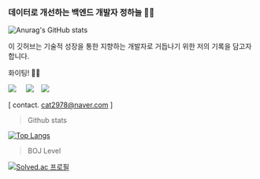 ### 데이터로 개선하는 백엔드 개발자 정하늘 🙌🏻

![Anurag's GitHub stats](https://github-readme-stats.vercel.app/api?username=jeong-sky-1003&them=algolia&show_icons=true) 


<div>

이 깃허브는 기술적 성장을 통한 지향하는 개발자로 거듭나기 위한 저의 기록을 담고자 합니다.


화이팅! 🙌🏻
  

<a href="https://sky-abraxas.tistory.com" target="_blank"><img src="https://img.shields.io/badge/tistory-9999FF?style=flat-square&logo=Bloglovin&logoColor=#9999FF"/></a>&nbsp;&nbsp;&nbsp;&nbsp;
<a href="https://www.instagram.com/jeong_sky_96/" target="_blank"><img src="https://img.shields.io/badge/instagram-00B3E0?style=flat-square&logo=instagram&logoColor=white"/></a>&nbsp;&nbsp;&nbsp;&nbsp;<a href="https://www.linkedin.com/in/하늘-정-494760130/" target="_blank"><img src="https://img.shields.io/badge/linkedin-0A66C2?style=flat-square&logo=linkedin&logoColor=white"/></a>


  
  

[ contact. cat2978@naver.com ]

</div>



> Github stats


[![Top Langs](https://github-readme-stats.vercel.app/api/top-langs/?username=jeong-sky-1003&layout=compact)](https://github.com/anuraghazra/github-readme-stats)


> BOJ Level


[![Solved.ac
프로필](http://mazassumnida.wtf/api/generate_badge?boj=cat2978)](https://solved.ac/cat2978)    



<!--
**Jeong-sky-1003/Jeong-sky-1003** is a ✨ _special_ ✨ repository because its `README.md` (this file) appears on your GitHub profile.

